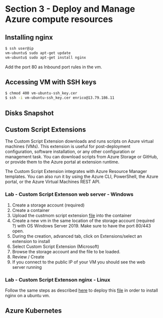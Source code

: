 # Section 3 - Deploy and Manage Azure compute resources
## Installing nginx

```bash
$ ssh user@ip
vm-ubuntu$ sudo apt-get update
vm-ubuntu$ sudo apt-get install nginx
```
Add the port 80 as Inbound port rules in the vm.

## Accessing VM with SSH keys
```bash
$ chmod 400 vm-ubuntu-ssh_key.cer
$ ssh -i vm-ubuntu-ssh_key.cer enrico@13.79.186.11

```
## Disks Snapshot

## Custom Script Extensions
The Custom Script Extension downloads and runs scripts on Azure virtual machines (VMs). This extension is useful for post-deployment configuration, software installation, or any other configuration or management task. You can download scripts from Azure Storage or GitHub, or provide them to the Azure portal at extension runtime.

The Custom Script Extension integrates with Azure Resource Manager templates. You can also run it by using the Azure CLI, PowerShell, the Azure portal, or the Azure Virtual Machines REST API.
### Lab - Custom Script Extenson web server - Windows
1. Create a storage account (required)
2. Create a container
3. Upload the custmom script extension [file](scripts/custom-script-extension/install-web-server.ps1) into the container
4. Create a new vm in the same location of the storage account (required ?) with OS Windows Server 2019. Make sure to have the port 80/443 open.
5. During the creation, advanced tab, click on Extensions/select an extension to install
6. Select Custom Script Extension (Microsoft)
7. Browse the storage account and the file to be loaded.
8. Review / Create
9. If you connect to the public IP of your VM you should see the web server running

### Lab - Custom Script Extenson nginx - Linux
Follow the same steps as described [here](#Lab-Custom-Script-Extenson-web-server-Windows) to deploy this [file](scripts/custom-script-extension/install-nginx.sh) in order to install nginx on a ubuntu vm.

## Azure Kubernetes





